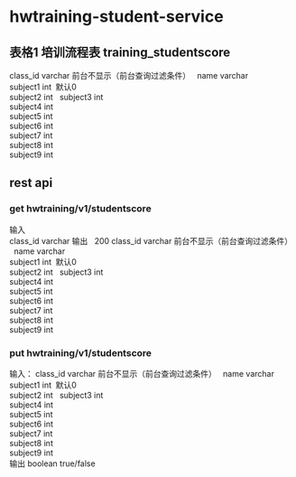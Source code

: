 # hwtraining-student-service

## 表格1  培训流程表 training_studentscore  
class_id varchar  前台不显示（前台查询过滤条件）    
name varchar   
subject1 int  默认0  
subject2 int    
subject3 int    
subject4 int  
subject5 int  
subject6 int  
subject7 int  
subject8 int  
subject9 int  

## rest api  
### get hwtraining/v1/studentscore  
输入  
class_id varchar 
输出  
200 
class_id varchar  前台不显示（前台查询过滤条件）    
name varchar   
subject1 int  默认0  
subject2 int    
subject3 int    
subject4 int  
subject5 int  
subject6 int  
subject7 int  
subject8 int  
subject9 int  

### put hwtraining/v1/studentscore  
输入：
class_id varchar  前台不显示（前台查询过滤条件）   
name varchar   
subject1 int  默认0   
subject2 int    
subject3 int    
subject4 int  
subject5 int  
subject6 int  
subject7 int  
subject8 int  
subject9 int  
输出
boolean true/false

